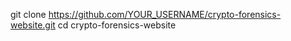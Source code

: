 git clone https://github.com/YOUR_USERNAME/crypto-forensics-website.git
cd crypto-forensics-website
